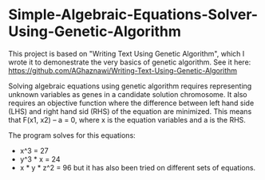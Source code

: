 # Simple-Algebraic-Equations-Solver-Using-Genetic-Algorithm

This project is based on "Writing Text Using Genetic Algorithm", which I wrote it to demonestrate the very basics of genetic algorithm. See it here: https://github.com/AGhaznawi/Writing-Text-Using-Genetic-Algorithm

Solving algebraic equations using genetic algorithm requires representing unknown variables as genes in a candidate solution chromosome. It also requires an objective function where the difference between left hand side (LHS) and right hand sid (RHS) of the equation are minimized. This means that F(x1, x2) – a = 0, where x is the equation variables and a is the RHS.

The program solves for this equations:
- x^3 = 27
- y^3 * x = 24
- x * y * z^2 = 96
but it has also been tried on different sets of equations.
